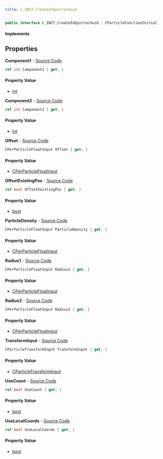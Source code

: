 ```yaml
---
title: C_INIT_CreateInEpitrochoid
---
```


```csharp
public interface C_INIT_CreateInEpitrochoid : CParticleFunctionInitializer, CParticleFunction, ISchemaClass<CParticleFunction>, ISchemaClass<CParticleFunctionInitializer>, ISchemaClass<C_INIT_CreateInEpitrochoid>, ISchemaField, ISchemaClass, INativeHandle
```

#### Implements

## Properties

**Component1** - [Source Code](https://github.com/swiftly-solution/swiftlys2/blob/main/managed/src/SwiftlyS2.Generated/Schemas/Interfaces/C_INIT_CreateInEpitrochoid.cs#L16)

```csharp
ref int Component1 { get; }
```

#### Property Value

- [int](https://learn.microsoft.com/dotnet/api/system.int32)

**Component2** - [Source Code](https://github.com/swiftly-solution/swiftlys2/blob/main/managed/src/SwiftlyS2.Generated/Schemas/Interfaces/C_INIT_CreateInEpitrochoid.cs#L18)

```csharp
ref int Component2 { get; }
```

#### Property Value

- [int](https://learn.microsoft.com/dotnet/api/system.int32)

**Offset** - [Source Code](https://github.com/swiftly-solution/swiftlys2/blob/main/managed/src/SwiftlyS2.Generated/Schemas/Interfaces/C_INIT_CreateInEpitrochoid.cs#L24)

```csharp
CPerParticleFloatInput Offset { get; }
```

#### Property Value

- [CPerParticleFloatInput](/docs/api/shared/schemadefinitions/cperparticlefloatinput)

**OffsetExistingPos** - [Source Code](https://github.com/swiftly-solution/swiftlys2/blob/main/managed/src/SwiftlyS2.Generated/Schemas/Interfaces/C_INIT_CreateInEpitrochoid.cs#L34)

```csharp
ref bool OffsetExistingPos { get; }
```

#### Property Value

- [bool](https://learn.microsoft.com/dotnet/api/system.boolean)

**ParticleDensity** - [Source Code](https://github.com/swiftly-solution/swiftlys2/blob/main/managed/src/SwiftlyS2.Generated/Schemas/Interfaces/C_INIT_CreateInEpitrochoid.cs#L22)

```csharp
CPerParticleFloatInput ParticleDensity { get; }
```

#### Property Value

- [CPerParticleFloatInput](/docs/api/shared/schemadefinitions/cperparticlefloatinput)

**Radius1** - [Source Code](https://github.com/swiftly-solution/swiftlys2/blob/main/managed/src/SwiftlyS2.Generated/Schemas/Interfaces/C_INIT_CreateInEpitrochoid.cs#L26)

```csharp
CPerParticleFloatInput Radius1 { get; }
```

#### Property Value

- [CPerParticleFloatInput](/docs/api/shared/schemadefinitions/cperparticlefloatinput)

**Radius2** - [Source Code](https://github.com/swiftly-solution/swiftlys2/blob/main/managed/src/SwiftlyS2.Generated/Schemas/Interfaces/C_INIT_CreateInEpitrochoid.cs#L28)

```csharp
CPerParticleFloatInput Radius2 { get; }
```

#### Property Value

- [CPerParticleFloatInput](/docs/api/shared/schemadefinitions/cperparticlefloatinput)

**TransformInput** - [Source Code](https://github.com/swiftly-solution/swiftlys2/blob/main/managed/src/SwiftlyS2.Generated/Schemas/Interfaces/C_INIT_CreateInEpitrochoid.cs#L20)

```csharp
CParticleTransformInput TransformInput { get; }
```

#### Property Value

- [CParticleTransformInput](/docs/api/shared/schemadefinitions/cparticletransforminput)

**UseCount** - [Source Code](https://github.com/swiftly-solution/swiftlys2/blob/main/managed/src/SwiftlyS2.Generated/Schemas/Interfaces/C_INIT_CreateInEpitrochoid.cs#L30)

```csharp
ref bool UseCount { get; }
```

#### Property Value

- [bool](https://learn.microsoft.com/dotnet/api/system.boolean)

**UseLocalCoords** - [Source Code](https://github.com/swiftly-solution/swiftlys2/blob/main/managed/src/SwiftlyS2.Generated/Schemas/Interfaces/C_INIT_CreateInEpitrochoid.cs#L32)

```csharp
ref bool UseLocalCoords { get; }
```

#### Property Value

- [bool](https://learn.microsoft.com/dotnet/api/system.boolean)

